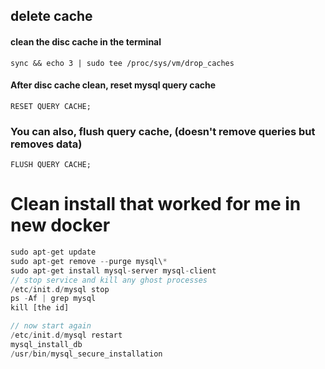 ## delete cache
#### clean the disc cache in the terminal

`sync && echo 3 | sudo tee /proc/sys/vm/drop_caches`

#### After disc cache clean, reset mysql query cache

`RESET QUERY CACHE;`

### You can also, flush query cache, (doesn't remove queries but removes data)

`FLUSH QUERY CACHE;`


# Clean install that worked for me in new docker
```php
sudo apt-get update
sudo apt-get remove --purge mysql\*
sudo apt-get install mysql-server mysql-client
// stop service and kill any ghost processes
/etc/init.d/mysql stop
ps -Af | grep mysql
kill [the id]

// now start again
/etc/init.d/mysql restart
mysql_install_db
/usr/bin/mysql_secure_installation
```
